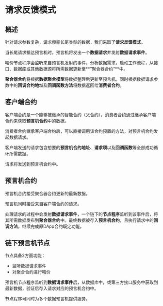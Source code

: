 # 请求反馈模式

## 概述

针对请求参数复杂，请求频率长尾类型的数据，我们采取了**请求反馈模式**。

当长尾请求抵达预言机时，预言机将发出一个**数据请求**并发射**数据请求事件**。

喂价节点程序会监听来自预言机发射的事件，分析数据需求，启动工作流程，从接口、数据库或其他数据源将所需数据更新至**”聚合器合约“**中。

**聚合器合约**将根据**数据聚合模型**将数据整理后更新至预言机。同时根据数据请求参数中的**回调合约地址**及**回调函数方法**将数据返回给**消费者合约**。

## 客户端合约

客户端合约是一个能够被继承的智能合约（父合约），消费者合约通过继承客户端合约来获取**预言机合约**中的数据。

消费者合约继承客户端合约后，可以直接调用该合约预置的方法，对预言机合约发起数据请求。

客户端发送的请求包含想要的**预言机合约地址**、**请求项**以及**回调函数**等全部成功循环所需数据。

请求将发送到预言机合约中。

## 预言机合约

预言机合约接受聚合器合约更新的最新数据。

预言机同时接受来自客户端合约的请求。

处理请求的过程中会发射**数据请求事件**，一个链下的**节点程序**监听到该事件后，将其所需数据发布到**聚合器合约**中。最终数据被存入**预言机合约**，且执行请求中的**回调方法**，继续完成原DApp合约既定功能。

## 链下预言机节点

节点具备2方面功能：

- 监听数据请求事件
- 对聚合合约进行喂价

预言机节点程序监听到**数据请求事件**后，从数据库中，或第三方接口服务中获取到最新数据，验证后存入请求对应的预言机合约中。

节点程序可同时为多个数据预言机提供服务。